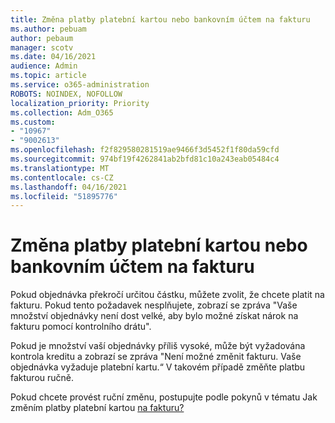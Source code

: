 ```yaml
---
title: Změna platby platební kartou nebo bankovním účtem na fakturu
ms.author: pebuam
author: pebaum
manager: scotv
ms.date: 04/16/2021
audience: Admin
ms.topic: article
ms.service: o365-administration
ROBOTS: NOINDEX, NOFOLLOW
localization_priority: Priority
ms.collection: Adm_O365
ms.custom:
- "10967"
- "9002613"
ms.openlocfilehash: f2f829580281519ae9466f3d5452f1f80da59cfd
ms.sourcegitcommit: 974bf19f4262841ab2bfd81c10a243eab05484c4
ms.translationtype: MT
ms.contentlocale: cs-CZ
ms.lasthandoff: 04/16/2021
ms.locfileid: "51895776"
---
```

# <a name="change-from-credit-card-or-bank-account-payments-to-invoice"></a>Změna platby platební kartou nebo bankovním účtem na fakturu

Pokud objednávka překročí určitou částku, můžete zvolit, že chcete platit na fakturu. Pokud tento požadavek nesplňujete, zobrazí se zpráva "Vaše množství objednávky není dost velké, aby bylo možné získat nárok na fakturu pomocí kontrolního drátu". 

Pokud je množství vaší objednávky příliš vysoké, může být vyžadována kontrola kreditu a zobrazí se zpráva "Není možné změnit fakturu. Vaše objednávka vyžaduje platební kartu.“ V takovém případě změňte platbu fakturou ručně. 

Pokud chcete provést ruční změnu, postupujte podle pokynů v tématu Jak změním platby platební kartou [na fakturu?](https://docs.microsoft.com/alchemyinsights/how-do-i-change-from-credit-card-payments-to-invoice)